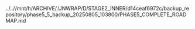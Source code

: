 ../..//mnt/h/ARCHIVE/.UNWRAP/D/STAGE2_INNER/d14ceaf6972c/backup_repository/phase5_5_backup_20250805_103800/PHASE5_COMPLETE_ROADMAP.md